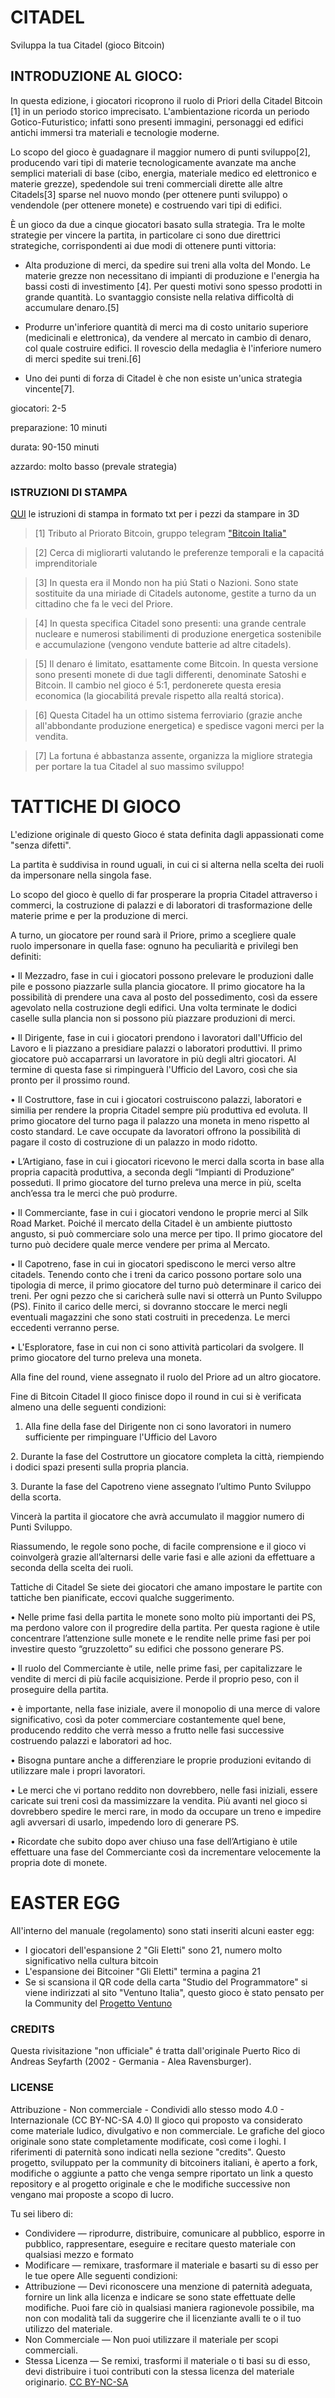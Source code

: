 # CITADEL
Sviluppa la tua Citadel (gioco Bitcoin)


## INTRODUZIONE AL GIOCO:

In questa edizione, i giocatori ricoprono il ruolo di Priori della Citadel Bitcoin [1] in un periodo storico imprecisato. 
L'ambientazione ricorda un periodo Gotico-Futuristico; infatti sono presenti immagini, personaggi ed edifici antichi immersi tra materiali e tecnologie moderne. 

Lo scopo del gioco è guadagnare il maggior numero di punti sviluppo[2], producendo vari tipi di materie tecnologicamente avanzate ma anche semplici materiali di base (cibo, energia, materiale medico ed elettronico e materie grezze), spedendole sui treni commerciali dirette alle altre Citadels[3] sparse nel nuovo mondo (per ottenere punti sviluppo) o vendendole (per ottenere monete) e costruendo vari tipi di edifici.

È un gioco da due a cinque giocatori basato sulla strategia.
Tra le molte strategie per vincere la partita, in particolare ci sono due direttrici strategiche, corrispondenti ai due modi di ottenere punti vittoria:
* Alta produzione di merci, da spedire sui treni alla volta del Mondo. Le materie grezze non necessitano di impianti di produzione e l'energia ha bassi costi di investimento [4]. Per questi motivi sono spesso prodotti in grande quantità. Lo svantaggio consiste nella relativa difficoltà di accumulare denaro.[5]
* Produrre un'inferiore quantità di merci ma di costo unitario superiore (medicinali e elettronica), da vendere al mercato in cambio di denaro, col quale costruire edifici. Il rovescio della medaglia è l'inferiore numero di merci spedite sui treni.[6]

* Uno dei punti di forza di Citadel è che non esiste un'unica strategia vincente[7].

giocatori: 2-5

preparazione: 10 minuti

durata: 90-150 minuti

azzardo: molto basso (prevale strategia)

### ISTRUZIONI DI STAMPA
[QUI](https://github.com/Cmod777/CITADEL-GAME/blob/main/SCHEDE%20DI%20GIOCO%20%26%20ISTRUZIONI%20DI%20STAMPA/istruzioni%20di%20stampa.txt) le istruzioni di stampa in formato txt per i pezzi da stampare in 3D



>[1] Tributo al Priorato Bitcoin, gruppo telegram ["Bitcoin Italia"](https://t.me/bitcoinIta)

>[2] Cerca di migliorarti valutando le preferenze temporali e la capacitá imprenditoriale 

>[3] In questa era il Mondo non ha piú Stati o Nazioni. Sono state sostituite da una miriade di Citadels autonome, gestite a turno da un cittadino che fa le veci del Priore.

>[4] In questa specifica Citadel sono presenti: una grande centrale nucleare e numerosi stabilimenti di produzione energetica sostenibile e accumulazione (vengono vendute batterie ad altre citadels).

>[5] Il denaro é limitato, esattamente come Bitcoin. In questa versione sono presenti monete di due tagli differenti, denominate Satoshi e Bitcoin. Il cambio nel gioco é 5:1, perdonerete questa eresia economica (la giocabilitá prevale rispetto alla realtá storica).

>[6] Questa Citadel ha un ottimo sistema ferroviario (grazie anche all'abbondante produzione energetica) e spedisce vagoni merci per la vendita.

>[7] La fortuna é abbastanza assente, organizza la migliore strategia per portare la tua Citadel al suo massimo sviluppo!


# TATTICHE DI GIOCO

L'edizione originale di questo Gioco é stata definita dagli appassionati come "senza difetti".

La partita è suddivisa in round uguali, in cui ci si alterna nella scelta dei ruoli da impersonare nella singola fase.

Lo scopo del gioco è quello di far prosperare la propria Citadel attraverso i commerci, la costruzione di palazzi e di laboratori di trasformazione delle materie prime e per la produzione di merci.

A turno, un giocatore per round sarà il Priore, primo a scegliere quale ruolo impersonare in quella fase: ognuno ha peculiarità e privilegi ben definiti:

• Il Mezzadro, fase in cui i giocatori possono prelevare le produzioni dalle pile e possono piazzarle sulla plancia giocatore. Il primo giocatore ha la possibilità di prendere una cava al posto del possedimento, così da essere agevolato nella costruzione degli edifici. Una volta terminate le dodici caselle sulla plancia non si possono più piazzare produzioni di merci.

• Il Dirigente, fase in cui i giocatori prendono i lavoratori dall'Ufficio del Lavoro e li piazzano a presidiare palazzi o laboratori produttivi. Il primo giocatore può accaparrarsi un lavoratore in più degli altri giocatori. Al termine di questa fase si rimpinguerà l'Ufficio del Lavoro, così che sia pronto per il prossimo round.

• Il Costruttore, fase in cui i giocatori costruiscono palazzi, laboratori e similia per rendere la propria Citadel sempre più produttiva ed evoluta. Il primo giocatore del turno paga il palazzo una moneta in meno rispetto al costo standard. Le cave occupate da lavoratori offrono la possibilità di pagare il costo di costruzione di un palazzo in modo ridotto.

• L’Artigiano, fase in cui i giocatori ricevono le merci dalla scorta in base alla propria capacità produttiva, a seconda degli “Impianti di Produzione” posseduti. Il primo giocatore del turno preleva una merce in più, scelta anch’essa tra le merci che può produrre.

• Il Commerciante, fase in cui i giocatori vendono le proprie merci al Silk Road Market. Poiché il mercato della Citadel è un ambiente piuttosto angusto, si può commerciare solo una merce per tipo. Il primo giocatore del turno può decidere quale merce vendere per prima al Mercato.

• Il Capotreno, fase in cui in giocatori spediscono le merci verso altre citadels. Tenendo conto che i treni da carico possono portare solo una tipologia di merce, il primo giocatore del turno può determinare il carico dei treni. Per ogni pezzo che si caricherà sulle navi si otterrà un Punto Sviluppo (PS). Finito il carico delle merci, si dovranno stoccare le merci negli eventuali magazzini che sono stati costruiti in precedenza. Le merci eccedenti verranno perse.

• L'Esploratore, fase in cui non ci sono attività particolari da svolgere. Il primo giocatore del turno preleva una moneta.

Alla fine del round, viene assegnato il ruolo del Priore ad un altro giocatore. 

Fine di Bitcoin Citadel
Il gioco finisce dopo il round in cui si è verificata almeno una delle seguenti condizioni:

1. Alla fine della fase del Dirigente non ci sono lavoratori in numero sufficiente per rimpinguare l'Ufficio del Lavoro

2. Durante la fase del Costruttore un giocatore completa la città, riempiendo i dodici spazi presenti sulla propria plancia.

3. Durante la fase del Capotreno viene assegnato l’ultimo Punto Sviluppo della scorta.

Vincerà la partita il giocatore che avrà accumulato il maggior numero di Punti Sviluppo.

Riassumendo, le regole sono poche, di facile comprensione e il gioco vi coinvolgerà grazie all’alternarsi delle varie fasi e alle azioni da effettuare a seconda della scelta dei ruoli.

Tattiche di Citadel
Se siete dei giocatori che amano impostare le partite con tattiche ben pianificate, eccovi qualche suggerimento.

• Nelle prime fasi della partita le monete sono molto più importanti dei PS, ma perdono valore con il progredire della partita. Per questa ragione è utile concentrare l’attenzione sulle monete e le rendite nelle prime fasi per poi investire questo “gruzzoletto” su edifici che possono generare PS.

• Il ruolo del Commerciante è utile, nelle prime fasi, per capitalizzare le vendite di merci di più facile acquisizione. Perde il proprio peso, con il proseguire della partita.

• è importante, nella fase iniziale, avere il monopolio di una merce di valore significativo, così da poter commerciare costantemente quel bene, producendo reddito che verrà messo a frutto nelle fasi successive costruendo palazzi e laboratori ad hoc.

• Bisogna puntare anche a differenziare le proprie produzioni evitando di utilizzare male i propri lavoratori.

• Le merci che vi portano reddito non dovrebbero, nelle fasi iniziali, essere caricate sui treni così da massimizzare la vendita. Più avanti nel gioco si dovrebbero spedire le merci rare, in modo da occupare un treno e impedire agli avversari di usarlo, impedendo loro di generare PS.

• Ricordate che subito dopo aver chiuso una fase dell’Artigiano è utile effettuare una fase del Commerciante così da incrementare velocemente la propria dote di monete.


# EASTER EGG

All'interno del manuale (regolamento) sono stati inseriti alcuni easter egg:
* I giocatori dell'espansione 2 "Gli Eletti" sono 21, numero molto significativo nella cultura bitcoin
* L'espansione dei Bitcoiner "Gli Eletti" termina a pagina 21
* Se si scansiona il QR code della carta "Studio del Programmatore" si viene indirizzati al sito "Ventuno Italia", questo gioco è stato pensato per la Community del [Progetto Ventuno](https://ventuno.space/)


### CREDITS

Questa rivisitazione "non ufficiale" é tratta dall'originale Puerto Rico di Andreas Seyfarth (2002 - Germania - Alea Ravensburger).

### LICENSE

Attribuzione - Non commerciale - Condividi allo stesso modo 4.0 - Internazionale (CC BY-NC-SA 4.0)
Il gioco qui proposto va considerato come materiale ludico, divulgativo e non commerciale. Le grafiche del gioco originale sono state completamente modificate, così come i loghi. I riferimenti di paternità sono indicati nella sezione "credits". Questo progetto, sviluppato per la community di bitcoiners italiani, è aperto a fork, modifiche o aggiunte a patto che venga sempre riportato un link a questo repository e al progetto originale e che le modifiche successive non vengano mai proposte a scopo di lucro. 

Tu sei libero di:
* Condividere — riprodurre, distribuire, comunicare al pubblico, esporre in pubblico, rappresentare, eseguire e recitare questo materiale con qualsiasi mezzo e formato
* Modificare — remixare, trasformare il materiale e basarti su di esso per le tue opere
Alle seguenti condizioni:
* Attribuzione — Devi riconoscere una menzione di paternità adeguata, fornire un link alla licenza e indicare se sono state effettuate delle modifiche. Puoi fare ciò in qualsiasi maniera ragionevole possibile, ma non con modalità tali da suggerire che il licenziante avalli te o il tuo utilizzo del materiale.
* Non Commerciale — Non puoi utilizzare il materiale per scopi commerciali.
* Stessa Licenza — Se remixi, trasformi il materiale o ti basi su di esso, devi distribuire i tuoi contributi con la stessa licenza del materiale originario.
[CC BY-NC-SA](https://github.com/Cmod777/CITADEL-GAME/blob/main/LICENSE)
